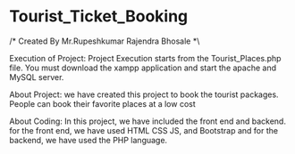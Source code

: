 # Tourist_Ticket_Booking
/* Created By Mr.Rupeshkumar Rajendra Bhosale *\

Execution of Project: 
Project Execution starts from the Tourist_Places.php file.
You must download the xampp application and start the apache and MySQL server.  

About Project:
we have created this project to book the tourist packages. People can book their favorite places at a low cost

About Coding: 
In this project, we have included the front end and backend.
for the front end, we have used HTML CSS JS, and Bootstrap and for the backend, we have used the PHP language.


